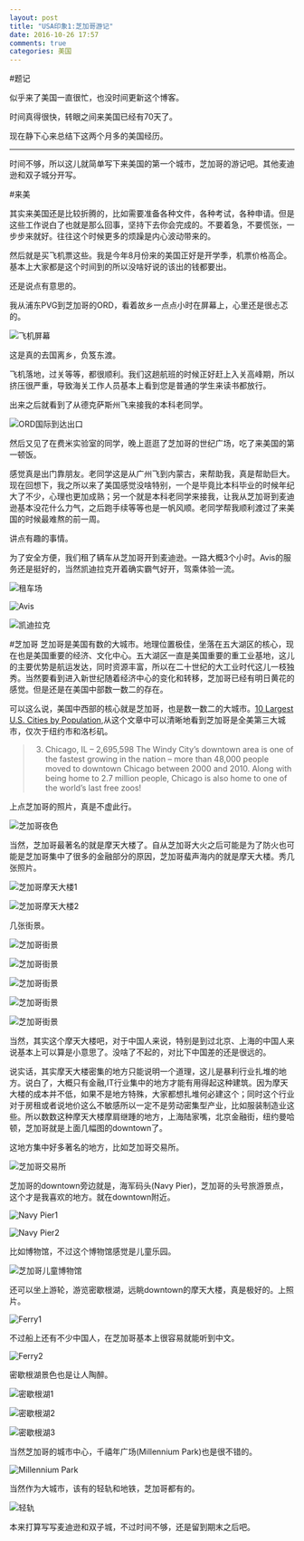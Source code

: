 ```yaml
---
layout: post
title: "USA印象1:芝加哥游记"
date: 2016-10-26 17:57
comments: true
categories: 美国
---
```

#题记

似乎来了美国一直很忙，也没时间更新这个博客。

时间真得很快，转眼之间来美国已经有70天了。

现在静下心来总结下这两个月多的美国经历。

-----------------------------------------------------

时间不够，所以这儿就简单写下来美国的第一个城市，芝加哥的游记吧。其他麦迪逊和双子城分开写。

<!--more-->

#来美

其实来美国还是比较折腾的，比如需要准备各种文件，各种考试，各种申请。但是这些工作说白了也就是那么回事，坚持下去你会完成的。不要着急，不要慌张，一步步来就好。往往这个时候更多的烦躁是内心波动带来的。

然后就是买飞机票这些。我是今年8月份来的美国正好是开学季，机票价格高企。基本上大家都是这个时间到的所以没啥好说的该出的钱都要出。

还是说点有意思的。

我从浦东PVG到芝加哥的ORD，看着故乡一点点小时在屏幕上，心里还是很忐忑的。

![飞机屏幕](/images/USA/fly.jpg) 

这是真的去国离乡，负笈东渡。

飞机落地，过关等等，都很顺利。我们这趟航班的时候正好赶上入关高峰期，所以挤压很严重，导致海关工作人员基本上看到您是普通的学生来读书都放行。

出来之后就看到了从德克萨斯州飞来接我的本科老同学。

![ORD国际到达出口](/images/USA/arrival.jpg) 

然后又见了在费米实验室的同学，晚上逛逛了芝加哥的世纪广场，吃了来美国的第一顿饭。

感觉真是出门靠朋友。老同学这是从广州飞到内蒙古，来帮助我，真是帮助巨大。现在回想下，我之所以来了美国感觉没啥特别，一个是毕竟比本科毕业的时候年纪大了不少，心理也更加成熟；另一个就是本科老同学来接我，让我从芝加哥到麦迪逊基本没花什么力气，之后跑手续等等也是一帆风顺。老同学帮我顺利渡过了来美国的时候最难熬的前一周。

讲点有趣的事情。

为了安全方便，我们租了辆车从芝加哥开到麦迪逊。一路大概3个小时。Avis的服务还是挺好的，当然凯迪拉克开着确实霸气好开，驾乘体验一流。

![租车场](/images/USA/car1.jpg) 

![Avis](/images/USA/car2.jpg) 

![凯迪拉克](/images/USA/car3.jpg) 


#芝加哥
芝加哥是美国有数的大城市。地理位置极佳，坐落在五大湖区的核心，现在也是美国重要的经济、文化中心。五大湖区一直是美国重要的重工业基地，这儿的主要优势是航运发达，同时资源丰富，所以在二十世纪的大工业时代这儿一枝独秀。当然要看到进入新世纪随着经济中心的变化和转移，芝加哥已经有明日黄花的感觉。但是还是在美国中部数一数二的存在。

可以这么说，美国中西部的核心就是芝加哥，也是数一数二的大城市。[10 Largest U.S. Cities by Population](http://blog.upack.com/posts/10-largest-us-cities-by-population),从这个文章中可以清晰地看到芝加哥是全美第三大城市，仅次于纽约市和洛杉矶。

>3.    Chicago, IL – 2,695,598
> The Windy City’s downtown area is one of the fastest growing in the nation – more than 48,000 people moved to downtown Chicago between 2000 and 2010. Along with being home to 2.7 million people, Chicago is also home to one of the world’s last free zoos!

上点芝加哥的照片，真是不虚此行。

![芝加哥夜色](/images/USA/p1.jpg) 

当然，芝加哥最著名的就是摩天大楼了。自从芝加哥大火之后可能是为了防火也可能是芝加哥集中了很多的金融部分的原因，芝加哥蜚声海内的就是摩天大楼。秀几张照片。

![芝加哥摩天大楼1](/images/USA/p2.JPG) 

![芝加哥摩天大楼2](/images/USA/p3.png) 

几张街景。

![芝加哥街景](/images/USA/t1.jpg)

![芝加哥街景](/images/USA/t2.jpg)

![芝加哥街景](/images/USA/n1.jpg)

![芝加哥街景](/images/USA/n2.jpg)

![芝加哥街景](/images/USA/t3.jpg)


当然，其实这个摩天大楼吧，对于中国人来说，特别是到过北京、上海的中国人来说基本上可以算是小意思了。没啥了不起的，对比下中国差的还是很远的。

说实话，其实摩天大楼密集的地方只能说明一个道理，这儿是暴利行业扎堆的地方。说白了，大概只有金融,IT行业集中的地方才能有用得起这种建筑。因为摩天大楼的成本并不低，如果不是地方特殊，大家都想扎堆何必建这个；同时这个行业对于房租或者说地价这么不敏感所以一定不是劳动密集型产业，比如服装制造业这些。所以数数这种摩天大楼摩肩继踵的地方，上海陆家嘴，北京金融街，纽约曼哈顿，芝加哥就是上面几幅图的downtown了。

这地方集中好多著名的地方，比如芝加哥交易所。

![芝加哥交易所](/images/USA/trade.jpg)

芝加哥的downtown旁边就是，海军码头(Navy Pier)，芝加哥的头号旅游景点，这个才是我喜欢的地方。就在downtown附近。

![Navy Pier1](/images/USA/t4.jpg)

![Navy Pier2](/images/USA/t5.jpg)

比如博物馆，不过这个博物馆感觉是儿童乐园。

![芝加哥儿童博物馆](/images/USA/o1.JPG)

还可以坐上游轮，游览密歇根湖，远眺downtown的摩天大楼，真是极好的。上照片。

![Ferry1](/images/USA/t6.jpg)

不过船上还有不少中国人，在芝加哥基本上很容易就能听到中文。

![Ferry2](/images/USA/t7.jpg)

密歇根湖景色也是让人陶醉。

![密歇根湖1](/images/USA/l1.jpg)

![密歇根湖2](/images/USA/l2.jpg)

![密歇根湖3](/images/USA/t8.jpg)

当然芝加哥的城市中心，千禧年广场(Millennium Park)也是很不错的。

![Millennium Park](/images/USA/park1.jpg)

当然作为大城市，该有的轻轨和地铁，芝加哥都有的。

![轻轨](/images/USA/t9.jpg)

本来打算写写麦迪逊和双子城，不过时间不够，还是留到期末之后吧。
